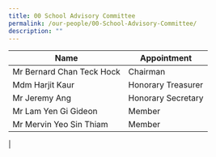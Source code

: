 ```yaml
---
title: 00 School Advisory Committee
permalink: /our-people/00-School-Advisory-Committee/
description: ""
---
```





| Name | Appointment
| -------- | --------
| Mr Bernard Chan Teck Hock   | Chairman
| Mdm Harjit Kaur   | Honorary Treasurer
| Mr Jeremy Ang   | Honorary Secretary| Mr Ee Kuo-Ren   | Member
| Mr Lam Yen Gi Gideon   | Member
|  Mr Mervin Yeo Sin Thiam   | Member
| 